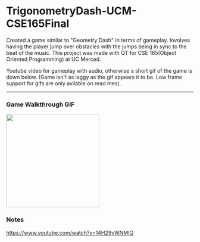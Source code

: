 # TrigonometryDash-UCM-CSE165Final

Created a game similar to "Geometry Dash" in terms of gameplay. Involves having the player jump over obstacles with the jumps being in sync to the beat of the music.  This project was made with QT for CSE 165(Object Oriented Programming) at UC Merced.

Youtube video for gameplay with audio, otherwise a short gif of the game is down below. (Game isn't as laggy as the gif appears it to be. Low frame support for gifs are only avilable on read mes).

---



### Game Walkthrough GIF

<img src="http://g.recordit.co/aEKWktEj3j.gif" width=250><br>

### Notes

https://www.youtube.com/watch?v=14H29vWNMIQ
